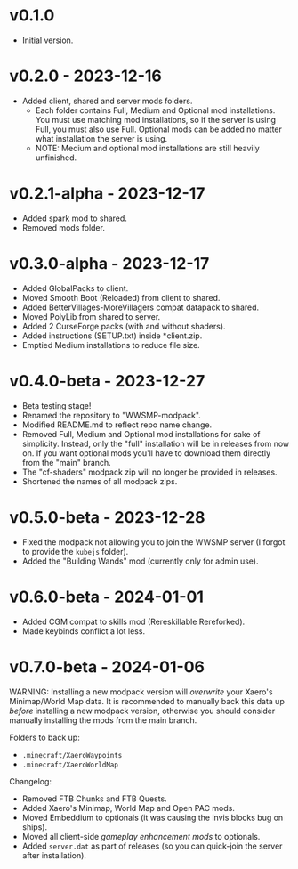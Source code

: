 # v0.1.0
- Initial version.

# v0.2.0 - 2023-12-16
- Added client, shared and server mods folders.
  - Each folder contains Full, Medium and Optional mod installations. You must
   use matching mod installations, so if the server is using Full, you must
   also use Full. Optional mods can be added no matter what installation the
   server is using.
  - NOTE: Medium and optional mod installations are still heavily unfinished.

# v0.2.1-alpha - 2023-12-17
- Added spark mod to shared.
- Removed mods folder.

# v0.3.0-alpha - 2023-12-17
- Added GlobalPacks to client.
- Moved Smooth Boot (Reloaded) from client to shared.
- Added BetterVillages-MoreVillagers compat datapack to shared.
- Moved PolyLib from shared to server.
- Added 2 CurseForge packs (with and without shaders).
- Added instructions (SETUP.txt) inside *client.zip.
- Emptied Medium installations to reduce file size.

# v0.4.0-beta - 2023-12-27
- Beta testing stage!
- Renamed the repository to "WWSMP-modpack".
- Modified README.md to reflect repo name change.
- Removed Full, Medium and Optional mod installations for sake of simplicity.
  Instead, only the "full" installation will be in releases from now on.
  If you want optional mods you'll have to download them directly from the
  "main" branch.
- The "cf-shaders" modpack zip will no longer be provided in releases.
- Shortened the names of all modpack zips.

# v0.5.0-beta - 2023-12-28
- Fixed the modpack not allowing you to join the WWSMP server (I forgot to
  provide the `kubejs` folder).
- Added the "Building Wands" mod (currently only for admin use).

# v0.6.0-beta - 2024-01-01
- Added CGM compat to skills mod (Rereskillable Rereforked).
- Made keybinds conflict a lot less.

# v0.7.0-beta - 2024-01-06
WARNING: Installing a new modpack version will *overwrite* your Xaero's
Minimap/World Map data. It is recommended to manually back this data up
*before* installing a new modpack version, otherwise you should consider
manually installing the mods from the main branch.

Folders to back up:
- `.minecraft/XaeroWaypoints`
- `.minecraft/XaeroWorldMap`

Changelog:
- Removed FTB Chunks and FTB Quests.
- Added Xaero's Minimap, World Map and Open PAC mods.
- Moved Embeddium to optionals (it was causing the invis blocks bug on ships).
- Moved all client-side *gameplay enhancement mods* to optionals.
- Added `server.dat` as part of releases (so you can quick-join the server
after installation).